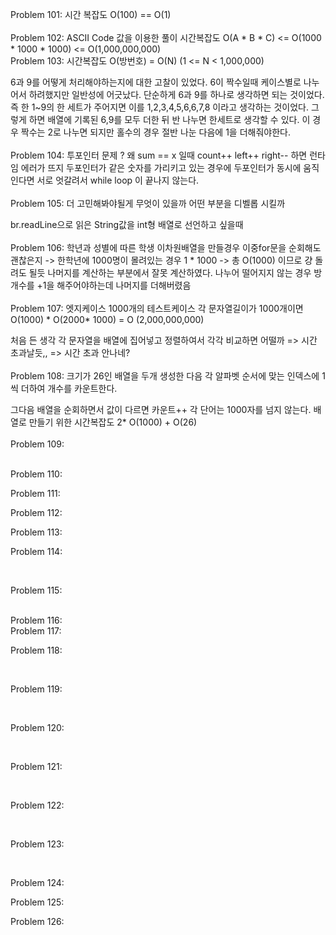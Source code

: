 Problem 101:
시간 복잡도 O(100) == O(1)
<br/>
<br/>
Problem 102:
ASCII Code 값을 이용한 풀이 
시간복잡도 O(A * B * C) <= O(1000 * 1000 * 1000)  <= O(1,000,000,000)
<br/>
Problem 103:
시간복잡도 O(방번호) = O(N) (1 <= N < 1,000,000)

6과 9를 어떻게 처리해야하는지에 대한 고찰이 있었다. 
6이 짝수일때 케이스별로 나누어서 하려했지만 일반성에 어긋났다. 단순하게 6과 9를 하나로 생각하면 되는 것이었다. 
즉 한 1~9의 한 세트가 주어지면 이를 1,2,3,4,5,6,6,7,8 이라고 생각하는 것이었다. 그렇게 하면 배열에 기록된 6,9를 모두 더한 뒤 반 나누면 한세트로 생각할 수 있다.
이 경우 짝수는 2로 나누면 되지만 홀수의 경우 절반 나눈 다음에 1을 더해줘야한다. 
<br/>
<br/>
Problem 104:
투포인터 문제 
? 왜 sum == x 일때 count++ left++ right-- 하면 런타임 에러가 뜨지 
두포인터가 같은 숫자를 가리키고 있는 경우에 두포인터가 동시에 움직인다면 서로 엇갈려서 while loop 이 끝나지 않는다. 
<br/>
<br/>
Problem 105:
더 고민해봐야될게 무엇이 있을까 어떤 부분을 디벨롭 시킬까 

br.readLine으로 읽은 String값을 int형 배열로 선언하고 싶을때
<br/>
<br/>
Problem 106:
학년과 성별에 따른 학생 이차원배열을 만들경우 이중for문을 순회해도 괜찮은지
-> 한학년에 1000명이 몰려있는 경우 1 * 1000
-> 총 O(1000) 이므로 걍 돌려도 될듯
나머지를 계산하는 부분에서 잘못 계산하였다. 
나누어 떨어지지 않는 경우 방 개수를 +1을 해주어야하는데 나머지를 더해버렸음 
<br/>
<br/>
Problem 107:
엣지케이스 1000개의 테스트케이스 각 문자열길이가 1000개이면 O(1000) * O(2000* 1000) = O (2,000,000,000)

처음 든 생각 각 문자열을 배열에 집어넣고 정렬하여서 각각 비교하면 어떨까 => 시간 초과날듯,, => 시간 초과 안나네?
<br/>
<br/>
Problem 108:
크기가 26인 배열을 두개 생성한 다음 각 알파벳 순서에 맞는 인덱스에 1씩 더하여 개수를 카운트한다.

그다음 배열을 순회하면서 값이 다르면 카운트++ 
각 단어는 1000자를 넘지 않는다. 배열로 만들기 위한 시간복잡도 2* O(1000) + O(26)
<br/>
<br/>
Problem 109:
<br/>
<br/>

Problem 110:
<br/>


Problem 111:
<br/>


Problem 112:
<br/>


Problem 113:
<br/>


Problem 114:

<br/>

Problem 115:


<br/>
Problem 116:


<br/>
Problem 117:

<br/>

Problem 118:

<br/>

Problem 119:

<br/>

Problem 120:

<br/>

Problem 121:

<br/>

Problem 122:

<br/>

Problem 123:

<br/>

Problem 124:
<br/>


Problem 125:
<br/>


Problem 126:

<br/>

